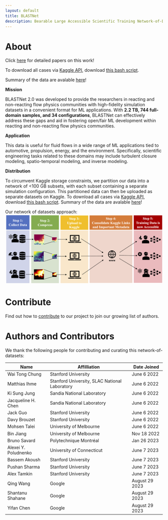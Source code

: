 ```yaml
---
layout: default
title: BLASTNet
description: Bearable Large Accessible Scientific Training Network-of-Datasets
---
```




# About
Click [here](./cite.html) for detailed papers on this work!

To download all cases via [Kaggle API](./tutorial.html), download [this bash script](./assets/bash/batch_download.sh).

Summary of the data are avalable [here](./datasets.html)!

**Mission**

BLASTNet 2.0 was developed to provide the researchers in  reacting and non-reacting flow physics communities with high-fidelity simulation datasets in a convenient format for ML applications. With **2.2 TB, 744 full-domain samples, and 34 configurations**, BLASTNet can effectively address these gaps and aid in fostering open/fair ML development within reacting and non-reacting flow physics communities.

**Application**

This data is useful for fluid flows in a wide range of ML applications tied to automotive, propulsion, energy, and the environment. Specifically, scientific engineering tasks related to these domains may include turbulent closure modeling, spatio-temporal modeling, and inverse modeling.

**Distribution**

To circumvent Kaggle storage constraints, we partition our data into a network of <100 GB subsets, with each subset containing  a separate simulation configuration. This partitioned data can then be uploaded as separate datasets on Kaggle. To download all cases via [Kaggle API](./tutorial.html), download [this bash script](./assets/bash/batch_download.sh). Summary of the data are avalable [here](./datasets.html)!

Our network of datasets approach:
![approach](./assets/img/approach.png)

# Contribute
Find out how to [contribute](./contribute.html) to our project to join our growing list of authors.

# Authors and Contributors

We thank the following people for contributing and curating this network-of-datasets:

| Name      | Affilliation | Date Joined |
| ----------| -----------  | ---------- |
| Wai Tong Chung   | Stanford University   | June 6 2022 |
| Matthias Ihme | Stanford University, SLAC National Laboratory  | June 6 2022 |
| Ki Sung Jung   | Sandia National Laboratory   | June 6 2022 |
| Jacqueline H. Chen | Sandia National Laboratory   | June 6 2022 |
| Jack Guo | Stanford University   | June 6 2022 |
| Davy Brouzet | Stanford University  | June 6 2022 |
| Mohsen Talei | University of Melbourne | June 6 2022 |
| Bin Jiang | University of Melbourne | Nov 18 2022 |
| Bruno Savard | Polytechnique Montréal | Jan 26 2023 |
| Alexei Y. Poludnenko | University of Connecticut  | June 7 2023 |
| Bassem Akoush | Stanford University | June 7 2023 |
| Pushan Sharma | Stanford University | June 7 2023 |
| Alex Tamkin | Stanford University | June 7 2023 |
| Qing Wang | Google | August 29 2023 |
| Shantanu Shahane | Google | August 29 2023 |
| Yifan Chen | Google | August 29 2023 |





